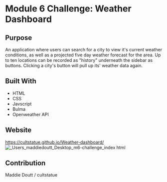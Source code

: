 # Module 6 Challenge: Weather Dashboard

## Purpose
 An application where users can search for a city to view it's current weather conditions, as well as a projected five day weather forecast for the area. Up to ten locations can be recorded as "history" underneath the sidebar as buttons. Clicking a city's button will pull up its' weather data again.

## Built With
* HTML
* CSS
* Javscript
* Bulma
* Openweather API

## Website
https://cultstatue.github.io/Weather-dashboard/
![_Users_maddiedoutt_Desktop_m6-challenge_index html](https://user-images.githubusercontent.com/105083634/176580076-da233a71-7df0-472f-a25d-3a884c7310c8.png)

## Contribution
Maddie Doutt / cultstatue

